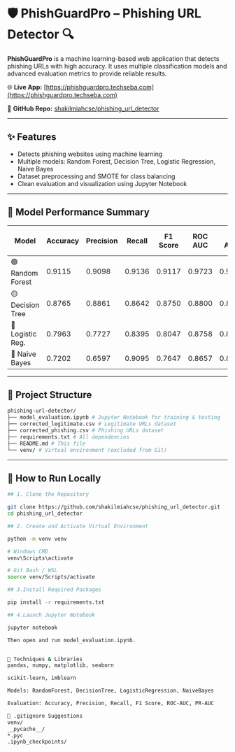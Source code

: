 # 🛡️ PhishGuardPro – Phishing URL Detector 🔍

**PhishGuardPro** is a machine learning-based web application that detects phishing URLs with high accuracy. It uses multiple classification models and advanced evaluation metrics to provide reliable results.

🌐 **Live App:** [https://phishguardpro.techseba.com](https://phishguardpro.techseba.com)

📂 **GitHub Repo:** [shakilmiahcse/phishing_url_detector](https://github.com/shakilmiahcse/phishing_url_detector)

---

## ✨ Features

- Detects phishing websites using machine learning
- Multiple models: Random Forest, Decision Tree, Logistic Regression, Naive Bayes
- Dataset preprocessing and SMOTE for class balancing
- Clean evaluation and visualization using Jupyter Notebook

---

## 🧠 Model Performance Summary

| Model                | Accuracy | Precision | Recall | F1 Score | ROC AUC | PR AUC  | Training Time (s) |
|---------------------|----------|-----------|--------|----------|---------|---------|-------------------|
| 🟢 Random Forest     | 0.9115   | 0.9098    | 0.9136 | 0.9117   | 0.9723  | 0.9705  | 1.2170            |
| 🟡 Decision Tree     | 0.8765   | 0.8861    | 0.8642 | 0.8750   | 0.8800  | 0.8364  | 0.0152            |
| 🔵 Logistic Reg.     | 0.7963   | 0.7727    | 0.8395 | 0.8047   | 0.8758  | 0.8568  | 0.0115            |
| 🔴 Naive Bayes       | 0.7202   | 0.6597    | 0.9095 | 0.7647   | 0.8657  | 0.8764  | 0.0030            |

---

## 📁 Project Structure
```bash
phishing-url-detector/
├── model_evaluation.ipynb # Jupyter Notebook for training & testing
├── corrected_legitimate.csv # Legitimate URLs dataset
├── corrected_phishing.csv # Phishing URLs dataset
├── requirements.txt # All dependencies
├── README.md # This file
└── venv/ # Virtual environment (excluded from Git)
```

---

## 🚀 How to Run Locally

```bash
## 1. Clone the Repository

git clone https://github.com/shakilmiahcse/phishing_url_detector.git
cd phishing_url_detector

## 2. Create and Activate Virtual Environment

python -m venv venv

# Windows CMD
venv\Scripts\activate

# Git Bash / WSL
source venv/Scripts/activate

## 3.Install Required Packages

pip install -r requirements.txt

## 4.Launch Jupyter Notebook

jupyter notebook

Then open and run model_evaluation.ipynb.


🧪 Techniques & Libraries
pandas, numpy, matplotlib, seaborn

scikit-learn, imblearn

Models: RandomForest, DecisionTree, LogisticRegression, NaiveBayes

Evaluation: Accuracy, Precision, Recall, F1 Score, ROC-AUC, PR-AUC

🧾 .gitignore Suggestions
venv/
__pycache__/
*.pyc
.ipynb_checkpoints/
